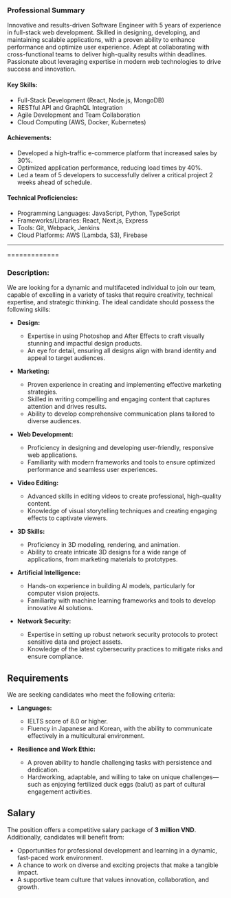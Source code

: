 ### Professional Summary

Innovative and results-driven Software Engineer with 5 years of experience in full-stack web development. Skilled in designing, developing, and maintaining scalable applications, with a proven ability to enhance performance and optimize user experience. Adept at collaborating with cross-functional teams to deliver high-quality results within deadlines. Passionate about leveraging expertise in modern web technologies to drive success and innovation.

#### Key Skills:

- Full-Stack Development (React, Node.js, MongoDB)
- RESTful API and GraphQL Integration
- Agile Development and Team Collaboration
- Cloud Computing (AWS, Docker, Kubernetes)

#### Achievements:

- Developed a high-traffic e-commerce platform that increased sales by 30%.
- Optimized application performance, reducing load times by 40%.
- Led a team of 5 developers to successfully deliver a critical project 2 weeks ahead of schedule.

#### Technical Proficiencies:

- Programming Languages: JavaScript, Python, TypeScript
- Frameworks/Libraries: React, Next.js, Express
- Tools: Git, Webpack, Jenkins
- Cloud Platforms: AWS (Lambda, S3), Firebase

---

=============

### Description:

We are looking for a dynamic and multifaceted individual to join our team, capable of excelling in a variety of tasks that require creativity, technical expertise, and strategic thinking. The ideal candidate should possess the following skills:

- **Design:**

  - Expertise in using Photoshop and After Effects to craft visually stunning and impactful design products.
  - An eye for detail, ensuring all designs align with brand identity and appeal to target audiences.

- **Marketing:**

  - Proven experience in creating and implementing effective marketing strategies.
  - Skilled in writing compelling and engaging content that captures attention and drives results.
  - Ability to develop comprehensive communication plans tailored to diverse audiences.

- **Web Development:**

  - Proficiency in designing and developing user-friendly, responsive web applications.
  - Familiarity with modern frameworks and tools to ensure optimized performance and seamless user experiences.

- **Video Editing:**

  - Advanced skills in editing videos to create professional, high-quality content.
  - Knowledge of visual storytelling techniques and creating engaging effects to captivate viewers.

- **3D Skills:**

  - Proficiency in 3D modeling, rendering, and animation.
  - Ability to create intricate 3D designs for a wide range of applications, from marketing materials to prototypes.

- **Artificial Intelligence:**

  - Hands-on experience in building AI models, particularly for computer vision projects.
  - Familiarity with machine learning frameworks and tools to develop innovative AI solutions.

- **Network Security:**
  - Expertise in setting up robust network security protocols to protect sensitive data and project assets.
  - Knowledge of the latest cybersecurity practices to mitigate risks and ensure compliance.

## Requirements

We are seeking candidates who meet the following criteria:

- **Languages:**

  - IELTS score of 8.0 or higher.
  - Fluency in Japanese and Korean, with the ability to communicate effectively in a multicultural environment.

- **Resilience and Work Ethic:**
  - A proven ability to handle challenging tasks with persistence and dedication.
  - Hardworking, adaptable, and willing to take on unique challenges—such as enjoying fertilized duck eggs (balut) as part of cultural engagement activities.

## Salary

The position offers a competitive salary package of **3 million VND**. Additionally, candidates will benefit from:

- Opportunities for professional development and learning in a dynamic, fast-paced work environment.
- A chance to work on diverse and exciting projects that make a tangible impact.
- A supportive team culture that values innovation, collaboration, and growth.

